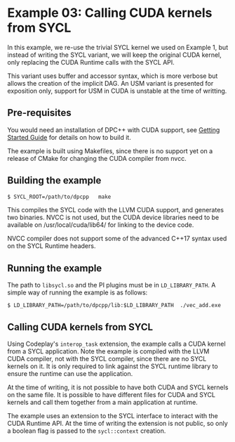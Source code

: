 Example 03: Calling CUDA kernels from SYCL
===============================

In this example, we re-use the trivial SYCL kernel we used on Example 1, 
but instead of writing the SYCL variant, we will keep the original CUDA
kernel, only replacing the CUDA Runtime calls with the SYCL API.

This variant uses buffer and accessor syntax, which is more verbose but allows
the creation of the implicit DAG.
An USM variant is presented for exposition only, support for USM in CUDA is
unstable at the time of writting.

Pre-requisites
---------------

You would need an installation of DPC++ with CUDA support, 
see [Getting Started Guide](https://github.com/intel/llvm/blob/sycl/sycl/doc/GetStartedGuide.md#build-dpc-toolchain-with-support-for-nvidia-cuda)
for details on how to build it.

The example is built using Makefiles, since there is no support yet on
a release of CMake for changing the CUDA compiler from nvcc.

Building the example
---------------------

```sh
$ SYCL_ROOT=/path/to/dpcpp   make  
```

This compiles the SYCL code with the LLVM CUDA support, and generates
two binaries.
NVCC is not used, but the CUDA device libraries need to be available on 
/usr/local/cuda/lib64/ for linking to the device code.

NVCC compiler does not support some of the advanced C++17 syntax used on the
SYCL Runtime headers.

Running the example
--------------------

The path to `libsycl.so` and the PI plugins must be in `LD_LIBRARY_PATH`.
A simple way of running the example is as follows:

```
$ LD_LIBRARY_PATH=/path/to/dpcpp/lib:$LD_LIBRARY_PATH  ./vec_add.exe
```


Calling CUDA kernels from SYCL
-------------------------------

Using Codeplay's `interop_task` extension, the example calls a CUDA kernel from
a SYCL application.
Note the example is compiled with the LLVM CUDA compiler, not with the SYCL
compiler, since there are no SYCL kernels on it. It is only required to link
against the SYCL runtime library to ensure the runtime can use the application.

At the time of writing, it is not possible to have both CUDA and SYCL kernels
on the same file.
It is possible to have different files for CUDA and SYCL kernels and call
them together from a main application at runtime.

The example uses an extension to the SYCL interface to interact with the
CUDA Runtime API. 
At the time of writing the extension is not public, so only a boolean flag
is passed to the `sycl::context` creation.


